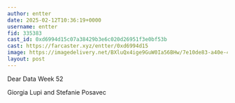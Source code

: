 ```yaml
---
author: entter
date: 2025-02-12T10:36:19+0000
username: entter
fid: 335383
cast_id: 0xd6994d15c07a38429b3e6c020d26951f3e0bf53b
cast: https://farcaster.xyz/entter/0xd6994d15
image: https://imagedelivery.net/BXluQx4ige9GuW0Ia56BHw/7e10de83-a40e-4a21-6c7f-0c293c7d3d00/original
layout: post
---
```


Dear Data
Week 52

Giorgia Lupi and Stefanie Posavec

<img src='https://imagedelivery.net/BXluQx4ige9GuW0Ia56BHw/7e10de83-a40e-4a21-6c7f-0c293c7d3d00/original' alt='' referrerpolicy='no-referrer'/>
